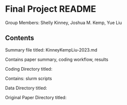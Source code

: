 # Final Project README

Group Members: Shelly Kinney, Joshua M. Kemp, Yue Liu

## Contents

Summary file titled: KinneyKempLiu-2023.md
&nbsp;

   Contains paper summary, coding workflow, results


Coding Directory titled:
&nbsp;

   Contains:
      slurm scripts
      


Data Directory titled:

Original Paper Directory titled:


